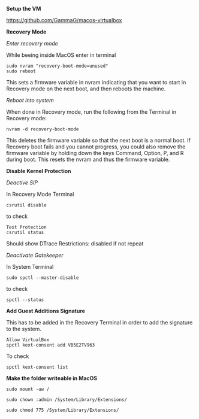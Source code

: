 **Setup the VM**

https://github.com/GammaG/macos-virtualbox

**Recovery Mode**

*Enter recovery mode*

While beeing inside MacOS enter in terminal

    sudo nvram "recovery-boot-mode=unused"
    sudo reboot

This sets a firmware variable in nvram indicating that you want to start in Recovery mode on the next boot, and then reboots the machine.

*Reboot into system*

When done in Recovery mode, run the following from the Terminal in Recovery mode:

    nvram -d recovery-boot-mode

This deletes the firmware variable so that the next boot is a normal boot.
If Recovery boot fails and you cannot progress, you could also remove the firmware variable by holding down the keys Command, Option, P, and R during boot. This resets the nvram and thus the firmware variable.

**Disable Kernel Protection**

*Deactive SIP*

In Recovery Mode Terminal

    csrutil disable

to check

    Test Protection
    csrutil status 

Should show DTrace Restrictions: disabled if not repeat


*Deactivate Gatekeeper*

In System Terminal

    sudo spctl --master-disable

to check

    spctl --status

**Add Guest Additions Signature**

This has to be added in the Recovery Terminal in order to add the signature to the system.

    Allow VirtualBox
    spctl kext-consent add VB5E2TV963

To check

    spctl kext-consent list

**Make the folder writeable in MacOS**

    sudo mount -uw /

    sudo chown :admin /System/Library/Extensions/

    sudo chmod 775 /System/Library/Extensions/ 